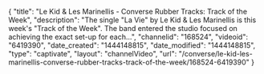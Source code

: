 {
    "title": "Le Kid & Les Marinellis - Converse Rubber Tracks: Track of the Week",
    "description": "The single \"La Vie\" by Le Kid & Les Marinellis is this week's \"Track of the Week\". The band entered the studio focused on achieving the exact set-up for each...",
    "channelid": "168524",
    "videoid": "6419390",
    "date_created": "1444148815",
    "date_modified": "1444148815",
    "type": "captivate",
    "layout": "channelVideo",
    "url": "\/converse\/le-kid-les-marinellis-converse-rubber-tracks-track-of-the-week\/168524-6419390"
}